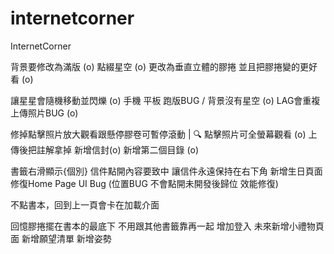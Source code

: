 # internetcorner
InternetCorner


背景要修改為滿版 (o)
點綴星空 (o)
更改為垂直立體的膠捲 並且把膠捲變的更好看 (o)

讓星星會隨機移動並閃爍 (o)
手機 平板 跑版BUG / 背景沒有星空 (o)
LAG會重複上傳照片BUG (o)


修掉點擊照片放大觀看跟懸停膠卷可暫停滾動 | 🔍 點擊照片可全螢幕觀看 (o)
上傳後把註解拿掉 
新增信封(o)
新增第二個目錄 (o)


書籤右滑顯示{個別}
信件點開內容要致中
讓信件永遠保持在右下角
新增生日頁面
修復Home Page UI Bug (位置BUG 不會點開未開發後歸位 效能修復)

不點書本，回到上一頁會卡在加載介面




回憶膠捲擺在書本的最底下 不用跟其他書籤靠再一起
增加登入
未來新增小禮物頁面
新增願望清單
新增姿勢